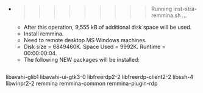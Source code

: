 * >>>>>>>>> Running inst-xtra-remmina.sh ...
  * After this operation, 9,555 kB of additional disk space will be used.
  * Install remmina.
  * Need to remote desktop MS Windows machines.
  * Disk size = 6849460K. Space Used = 9992K. Runtime = 00:00:00:04.
  * The following NEW packages will be installed:
  ```bash
libavahi-glib1 libavahi-ui-gtk3-0 libfreerdp2-2 libfreerdp-client2-2 libssh-4
libwinpr2-2 remmina remmina-common remmina-plugin-rdp
  ```
